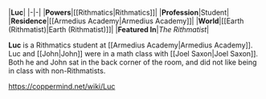 |**Luc**|
|-|-|
|**Powers**|[[Rithmatics\|Rithmatics]]|
|**Profession**|Student|
|**Residence**|[[Armedius Academy\|Armedius Academy]]|
|**World**|[[Earth (Rithmatist)\|Earth (Rithmatist)]]|
|**Featured In**|*The Rithmatist*|

**Luc** is a Rithmatics student at [[Armedius Academy\|Armedius Academy]].
Luc and [[John\|John]] were in a math class with [[Joel Saxon\|Joel Saxon]]. Both he and John sat in the back corner of the room, and did not like being in class with non-Rithmatists.



https://coppermind.net/wiki/Luc